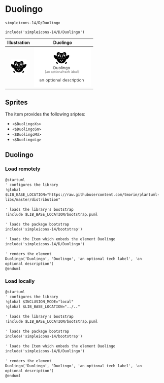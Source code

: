 # Duolingo


```text
simpleicons-14/D/Duolingo
```

```text
include('simpleicons-14/D/Duolingo')
```



| Illustration | Duolingo |
| :---: | :---: |
| ![illustration for Illustration](../../simpleicons-14/D/Duolingo.png) | ![illustration for Duolingo](../../simpleicons-14/D/Duolingo.Local.png) |



## Sprites
The item provides the following sriptes:

- `<$DuolingoXs>`
- `<$DuolingoSm>`
- `<$DuolingoMd>`
- `<$DuolingoLg>`





## Duolingo

### Load remotely
```plantuml
@startuml
' configures the library
!global $LIB_BASE_LOCATION="https://raw.githubusercontent.com/tmorin/plantuml-libs/master/distribution"

' loads the library's bootstrap
!include $LIB_BASE_LOCATION/bootstrap.puml

' loads the package bootstrap
include('simpleicons-14/bootstrap')

' loads the Item which embeds the element Duolingo
include('simpleicons-14/D/Duolingo')

' renders the element
Duolingo('Duolingo', 'Duolingo', 'an optional tech label', 'an optional description')
@enduml
```

### Load locally
```plantuml
@startuml
' configures the library
!global $INCLUSION_MODE="local"
!global $LIB_BASE_LOCATION="../.."

' loads the library's bootstrap
!include $LIB_BASE_LOCATION/bootstrap.puml

' loads the package bootstrap
include('simpleicons-14/bootstrap')

' loads the Item which embeds the element Duolingo
include('simpleicons-14/D/Duolingo')

' renders the element
Duolingo('Duolingo', 'Duolingo', 'an optional tech label', 'an optional description')
@enduml
```


